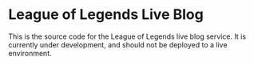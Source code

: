 # League of Legends Live Blog

This is the source code for the League of Legends live blog service. It is currently under development, and should not be deployed to a live environment.
